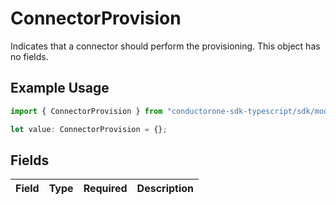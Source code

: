 # ConnectorProvision

Indicates that a connector should perform the provisioning. This object has no fields.

## Example Usage

```typescript
import { ConnectorProvision } from "conductorone-sdk-typescript/sdk/models/shared";

let value: ConnectorProvision = {};
```

## Fields

| Field       | Type        | Required    | Description |
| ----------- | ----------- | ----------- | ----------- |
